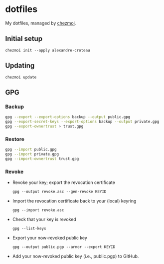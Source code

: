 # dotfiles

My dotfiles, managed by [chezmoi](https://github.com/twpayne/chezmoi).

## Initial setup

`chezmoi init --apply alexandre-croteau`

## Updating

`chezmoi update`

## GPG

### Backup

```sh
gpg --export --export-options backup --output public.gpg
gpg --export-secret-keys --export-options backup --output private.gpg
gpg --export-ownertrust > trust.gpg
```

### Restore

```sh
gpg --import public.gpg
gpg --import private.gpg
gpg --import-ownertrust trust.gpg
```

### Revoke

* Revoke your key; export the revocation certificate

  `gpg --output revoke.asc --gen-revoke KEYID`

* Import the revocation certificate back to your (local) keyring

  `gpg --import revoke.asc`

* Check that your key is revoked

  `gpg --list-keys`

* Export your now-revoked public key

  `gpg --output public.pgp --armor --export KEYID`

* Add your now-revoked public key (i.e., public.pgp) to GitHub.
